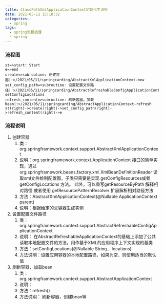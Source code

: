 ```yaml
---
title: ClassPathXmlApplicationContext初始化主流程
date: 2021-05-11 15:18:32
categories:
  - spring
tags:
  - spring流程梳理
  - spring
---
```


### 流程图

```flow
st=>start: Start
e=>end
create=>subroutine: 创建容器|:>/2021/05/11/springcarding/AbstractXmlApplicationContext-new
set_config_path=>subroutine: 设置配置文件路径|:>/2021/05/11/springcarding/AbstractRefreshableConfigApplicationContext-setConfigLocations
refresh_content=>subroutine: 刷新容器，加载bean|:>/2021/05/11/springcarding/AbstractApplicationContext-refresh
st(right)->create(right)->set_config_path(right)->refresh_content(right)->e
```

### 流程说明

1. 创建容器
   1. 类：org.springframework.context.support.AbstractXmlApplicationContext
   2. 说明：org.springframework.context.ApplicationContext 接口的简单实现，通过org.springframework.beans.factory.xml.XmlBeanDefinitionReader 读取xml文件绘制配置图，子类只需要是实现 getConfigResources或者 getConfigLocations 方法。 此外，可以重写getResourceByPath 解释相对路径 或者使用 getResourcePatternResolver  扩展解析相对路径方法
   3. 方法：AbstractXmlApplicationContext(@Nullable ApplicationContext parent)
   4. 说明：根据给定的父容器生成实例
2. 设置配置文件路径
   1. 类：org.springframework.context.support.AbstractRefreshableConfigApplicationContext
   2. 说明：
      在AbstractRefreshableApplicationContext的基础上添加了公共读取本地配置文件的方法。用作基于XML的应用程序上下文实现的基类
   3. 方法：setConfigLocations(@Nullable String... locations)
   4. 方法说明：设置应用容器的本地配置路径，如果为空，则使用适当的默认值
3. 刷新容器，加载bean
   1. 类：  org.springframework.context.support.AbstractApplicationContext
   2. 说明：
   3. 方法：refresh()
   4. 方法说明：  刷新容器，创建bean等

